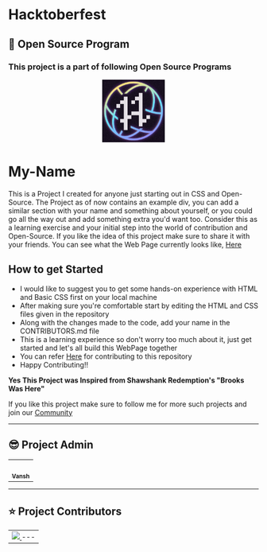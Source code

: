 # Hacktoberfest
 
 ## 📌 Open Source Program

 ### This project is a part of following Open Source Programs

<div align="center">
  <img src="hacktoberfest.ico" width="25%">
</div>

# My-Name
This is a Project I created for anyone just starting out in CSS and Open-Source. The Project as of now contains an example div, you can add a similar section with your name and something about yourself, or you could go all the way out and add something extra you'd want too. Consider this as a learning exercise and your initial step into the world of contribution and Open-Source. If you like the idea of this project make sure to share it with your friends. You can see what the Web Page currently looks like, [Here](https://vansh-goel.github.io/My-Name/)

## How to get Started
- I would like to suggest you to get some hands-on experience with HTML and Basic CSS first on your local machine
- After making sure you're comfortable start by editing the HTML and CSS files given in the repository 
- Along with the changes made to the code, add your name in the CONTRIBUTORS.md file
- This is a learning experience so don't worry too much about it, just get started and let's all build this WebPage together
- You can refer [Here](https://github.com/vansh-goel/My-Name/blob/main/CONTRIBUTING.md) for contributing to this repository 
- Happy Contributing!!

**Yes This Project was Inspired from Shawshank Redemption's "Brooks Was Here"**

If you like this project make sure to follow me for more such projects and join our [Community](https://discord.com/invite/j7WnBsZFPt)


---
## 😎 Project Admin

<table>
  <tr>
<td align="center"><a href="https://github.com/vansh-goel"><img src="https://avatars.githubusercontent.com/u/62180044?v=4" width="100px;" alt=""/><br /><sub><b>Vansh</b></sub></a></td>
  </tr>
</table>

---
## ⭐ Project Contributors 
<table align="center">
<tr>
<td>
<a href="https://github.com/vansh-goel/My-Name/graphs/contributors" align="center">
  <img src="https://contrib.rocks/image?repo=vansh-goel/My-Name" /> 
</a>
---

